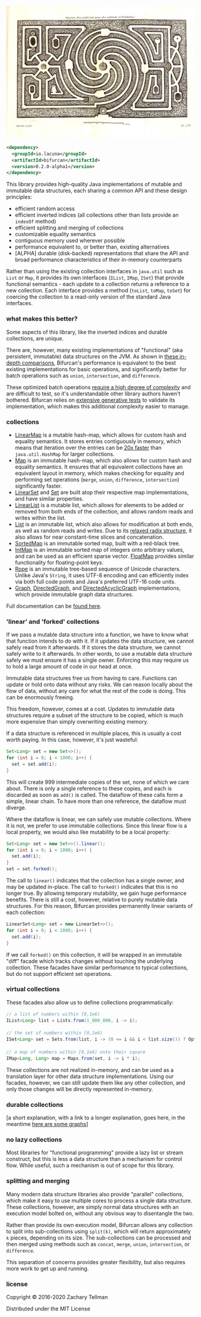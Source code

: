 ![](doc/labyrinth.jpg)

```xml
<dependency>
  <groupId>io.lacuna</groupId>
  <artifactId>bifurcan</artifactId>
  <version>0.2.0-alpha1</version>
</dependency>
```

This library provides high-quality Java implementations of mutable and immutable data structures, each sharing a common API and these design principles:

* efficient random access
* efficient inverted indices (all collections other than lists provide an `indexOf` method)
* efficient splitting and merging of collections
* customizable equality semantics
* contiguous memory used wherever possible
* performance equivalent to, or better than, existing alternatives
* [ALPHA] durable (disk-backed) representations that share the API and broad performance characteristics of their in-memory counterparts

Rather than using the existing collection interfaces in `java.util` such as `List` or `Map`, it provides its own interfaces (`IList`, `IMap`, `ISet`) that provide functional semantics - each update to a collection returns a reference to a new collection.  Each interface provides a method (`toList`, `toMap`, `toSet`) for coercing the collection to a read-only version of the standard Java interfaces.

### what makes this better?

Some aspects of this library, like the inverted indices and durable collections, are unique.  

There are, however, many existing implementations of "functional" (aka persistent, immutable) data structures on the JVM.  As shown in [these in-depth comparisons](https://github.com/lacuna/bifurcan/blob/master/doc/comparison.md), Bifurcan's performance is equivalent to the best existing implementations for basic operations, and significantly better for batch operations such as `union`, `intersection`, and `difference`.

These optimized batch operations [require a high degree of complexity](https://github.com/lacuna/bifurcan/blob/29cb1efa4e561312ed7678a03c5ccedafc56e47d/src/io/lacuna/bifurcan/nodes/IntMapNodes.java#L665-L923) and are difficult to test, so it's understandable other library authors haven't bothered.  Bifurcan relies on [extensive generative tests](https://github.com/lacuna/bifurcan/blob/29cb1efa4e561312ed7678a03c5ccedafc56e47d/test/bifurcan/collection_test.clj) to validate its implementation, which makes this additional complexity easier to manage.

### collections

* [LinearMap](http://lacuna.io/docs/bifurcan/io/lacuna/bifurcan/LinearMap.html) is a mutable hash-map, which allows for custom hash and equality semantics.  It stores entries contiguously in memory, which means that iteration over the entries can be [20x faster](https://github.com/lacuna/bifurcan/raw/master/benchmarks/images/map_iterate.png) than `java.util.HashMap` for larger collections.
* [Map](http://lacuna.io/docs/bifurcan/io/lacuna/bifurcan/Map.html) is an immutable hash-map, which also allows for custom hash and equality semantics.  It ensures that all equivalent collections have an equivalent layout in memory, which makes checking for equality and performing set operations (`merge`, `union`, `difference`, `intersection`) significantly faster.
* [LinearSet](http://lacuna.io/docs/bifurcan/io/lacuna/bifurcan/LinearSet.html) and [Set](http://lacuna.io/docs/bifurcan/io/lacuna/bifurcan/Set.html) are built atop their respective map implementations, and have similar properties.
* [LinearList](http://lacuna.io/docs/bifurcan/io/lacuna/bifurcan/LinearList.html) is a mutable list, which allows for elements to be added or removed from both ends of the collection, and allows random reads and writes within the list.
* [List](http://lacuna.io/docs/bifurcan/io/lacuna/bifurcan/List.html) is an immutable list, which also allows for modification at both ends, as well as random reads and writes.  Due to its [relaxed radix structure](https://infoscience.epfl.ch/record/169879/files/RMTrees.pdf), it also allows for near constant-time slices and concatenation.
* [SortedMap](http://lacuna.io/docs/bifurcan/io/lacuna/bifurcan/SortedMap.html) is an immutable sorted map, built with a red-black tree.
* [IntMap](http://lacuna.io/docs/bifurcan/io/lacuna/bifurcan/IntMap.html) is an immutable sorted map of integers onto arbitrary values, and can be used as an efficient sparse vector.  [FloatMap](http://lacuna.io/docs/bifurcan/io/lacuna/bifurcan/FloatMap.html) provides similar functionality for floating-point keys.
* [Rope](http://lacuna.io/docs/bifurcan/io/lacuna/bifurcan/Rope.html) is an immutable tree-based sequence of Unicode characters.  Unlike Java's `String`, it uses UTF-8 encoding and can efficiently index via both full code points and Java's preferred UTF-16 code units.
* [Graph](http://lacuna.io/docs/bifurcan/io/lacuna/bifurcan/Graph.html), [DirectedGraph](http://lacuna.io/docs/bifurcan/io/lacuna/bifurcan/DirectedGraph.html), and [DirectedAcyclicGraph](http://lacuna.io/docs/bifurcan/io/lacuna/bifurcan/DirectedAcyclicGraph.html) implementations, which provide immutable graph data structures.

Full documentation can be [found here](http://lacuna.io/docs/bifurcan/io/lacuna/bifurcan/package-summary.html).

### 'linear' and 'forked' collections

If we pass a mutable data structure into a function, we have to know what that function intends to do with it.  If it updates the data structure, we cannot safely read from it afterwards.  If it stores the data structure, we cannot safely write to it afterwards.  In other words, to use a mutable data structure safely we must ensure it has a single owner.  Enforcing this may require us to hold a large amount of code in our head at once.

Immutable data structures free us from having to care.  Functions can update or hold onto data without any risks.  We can reason locally about the flow of data, without any care for what the rest of the code is doing.  This can be enormously freeing.

This freedom, however, comes at a cost.  Updates to immutable data structures require a subset of the structure to be copied, which is much more expensive than simply overwriting existing memory.

If a data structure is referenced in multiple places, this is usually a cost worth paying.  In this case, however, it's just wasteful:

```java
Set<Long> set = new Set<>();
for (int i = 0; i < 1000; i++) {
  set = set.add(i);
}
```

This will create 999 intermediate copies of the set, none of which we care about.  There is only a single reference to these copies, and each is discarded as soon as `add()` is called.  The dataflow of these calls form a simple, linear chain.  To have more than one reference, the dataflow must diverge.

Where the dataflow is linear, we can safely use mutable collections.  Where it is not, we prefer to use immutable collections.  Since this linear flow is a local property, we would also like mutability to be a local property:

```java
Set<Long> set = new Set<>().linear();
for (int i = 0; i < 1000; i++) {
  set.add(i);
}
set = set.forked();
```

The call to `linear()` indicates that the collection has a single owner, and may be updated in-place.  The call to `forked()` indicates that this is no longer true.  By allowing temporary mutability, we gain huge performance benefits.  There is still a cost, however, relative to purely mutable data structures.  For this reason, Bifurcan provides permanently linear variants of each collection:

```java
LinearSet<Long> set = new LinearSet<>();
for (int i = 0; i < 1000; i++) {
  set.add(i);
}
```

If we call `forked()` on this collection, it will be wrapped in an immutable "diff" facade which tracks changes without touching the underlying collection.  These facades have similar performance to typical collections, but do not support efficient set operations.

### virtual collections

These facades also allow us to define collections programmatically:

```java
// a list of numbers within [0,1e6)
IList<Long> list = Lists.from(1_000_000, i -> i);
	
// the set of numbers within [0,1e6)
ISet<Long> set = Sets.from(list, i -> (0 <= i && i < list.size()) ? OptionalLong.of(i) : OptionalLong.empty());
	
// a map of numbers within [0,1e6) onto their square
IMap<Long, Long> map = Maps.from(set, i -> i * i);
```

These collections are not realized in-memory, and can be used as a translation layer for other data structure implementations.  Using our facades, however, we can still update them like any other collection, and only those changes will be directly represented in-memory.

### durable collections

[a short explanation, with a link to a longer explanation, goes here, in the meantime [here are some graphs](doc/durable.md)]

### no lazy collections

Most libraries for "functional programming" provide a lazy list or stream construct, but this is less a data structure than a mechanism for control flow.  While useful, such a mechanism is out of scope for this library.

### splitting and merging

Many modern data structure libraries also provide "parallel" collections, which make it easy to use multiple cores to process a single data structure.  These collections, however, are simply normal data structures with an execution model bolted on, without any obvious way to disentangle the two.

Rather than provide its own execution model, Bifurcan allows any collection to split into sub-collections using `split(k)`, which will return approximately `k` pieces, depending on its size.  The sub-collections can be processed and then merged using methods such as `concat`, `merge`, `union`, `intersection`, or `difference`.

This separation of concerns provides greater flexibility, but also requires more work to get up and running.

### license

Copyright © 2016-2020 Zachary Tellman

Distributed under the MIT License
